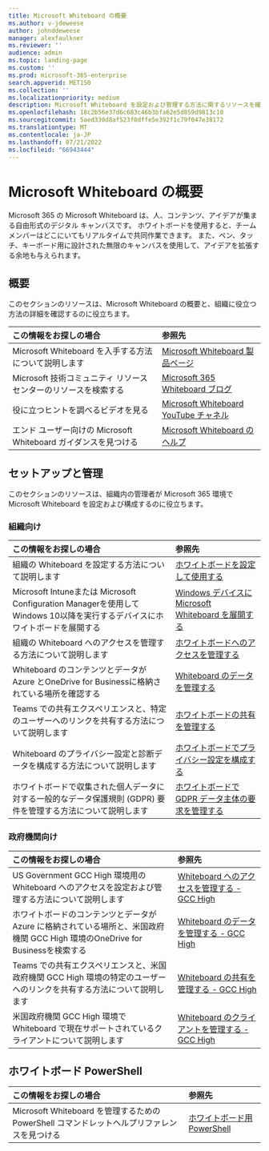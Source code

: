 ```yaml
---
title: Microsoft Whiteboard の概要
ms.author: v-jdeweese
author: johnddeweese
manager: alexfaulkner
ms.reviewer: ''
audience: admin
ms.topic: landing-page
ms.custom: ''
ms.prod: microsoft-365-enterprise
search.appverid: MET150
ms.collection: ''
ms.localizationpriority: medium
description: Microsoft Whiteboard を設定および管理する方法に関するリソースを確認します。
ms.openlocfilehash: 18c2b56e37d6c683c46b3bfa62e5d859d9813c10
ms.sourcegitcommit: 5aed330d8af523f0dffe5e392f1c79f047e38172
ms.translationtype: MT
ms.contentlocale: ja-JP
ms.lasthandoff: 07/21/2022
ms.locfileid: "66943444"
---
```

# <a name="introduction-to-microsoft-whiteboard"></a>Microsoft Whiteboard の概要

Microsoft 365 の Microsoft Whiteboard は、人、コンテンツ、アイデアが集まる自由形式のデジタル キャンバスです。 ホワイトボードを使用すると、チーム メンバーはどこにいてもリアルタイムで共同作業できます。 また、ペン、タッチ、キーボード用に設計された無限のキャンバスを使用して、アイデアを拡張する余地も与えられます。

## <a name="get-started"></a>概要

このセクションのリソースは、Microsoft Whiteboard の概要と、組織に役立つ方法の詳細を確認するのに役立ちます。

| この情報をお探しの場合 | 参照先 |
|:-----|:-----|
|Microsoft Whiteboard を入手する方法について説明します|[Microsoft Whiteboard 製品ページ](https://www.microsoft.com/en-us/microsoft-365/microsoft-whiteboard/digital-whiteboard-app)|
|Microsoft 技術コミュニティ リソース センターのリソースを検索する|[Microsoft 365 Whiteboard ブログ](https://techcommunity.microsoft.com/t5/microsoft-365-blog/bg-p/microsoft_365blog/label-name/Microsoft%20Whiteboard)|
|役に立つヒントを調べるビデオを見る|[Microsoft Whiteboard YouTube チャネル](https://www.youtube.com/c/MicrosoftWhiteboard/videos/Microsoft%20Whiteboard)|
|エンド ユーザー向けの Microsoft Whiteboard ガイダンスを見つける|[Microsoft Whiteboard のヘルプ](https://support.microsoft.com/office/microsoft-whiteboard-help-d236aef8-fcdf-4b5e-b5d7-7f157461e920)|

## <a name="setup-and-management"></a>セットアップと管理

このセクションのリソースは、組織内の管理者が Microsoft 365 環境で Microsoft Whiteboard を設定および構成するのに役立ちます。

### <a name="for-organizations"></a>組織向け

| この情報をお探しの場合 | 参照先 |
|:-----|:-----|
|組織の Whiteboard を設定する方法について説明します|[ホワイトボードを設定して使用する](/surface-hub/whiteboard-collaboration)|
|Microsoft Intuneまたは Microsoft Configuration Managerを使用してWindows 10以降を実行するデバイスにホワイトボードを展開する|[Windows デバイスに Microsoft Whiteboard を展開する](deploy-on-windows-organizations.md)|
|組織の Whiteboard へのアクセスを管理する方法について説明します|[ホワイトボードへのアクセスを管理する](manage-whiteboard-access-organizations.md)|
|Whiteboard のコンテンツとデータが Azure とOneDrive for Businessに格納されている場所を確認する  |[Whiteboard のデータを管理する](manage-data-organizations.md)  |
|Teams での共有エクスペリエンスと、特定のユーザーへのリンクを共有する方法について説明します  |[ホワイトボードの共有を管理する](manage-sharing-organizations.md)  |
|Whiteboard のプライバシー設定と診断データを構成する方法について説明します |[ホワイトボードでプライバシー設定を構成する](configure-privacy-settings.md)  |
|ホワイトボードで収集された個人データに対する一般的なデータ保護規則 (GDPR) 要件を管理する方法について説明します |[ホワイトボードで GDPR データ主体の要求を管理する](gdpr-requests.md)  |

### <a name="for-government"></a>政府機関向け

| この情報をお探しの場合 | 参照先 |
|:-----|:-----|
|US Government GCC High 環境用の Whiteboard へのアクセスを設定および管理する方法について説明します|[Whiteboard へのアクセスを管理する - GCC High](manage-whiteboard-access-gcc-high.md)|
|ホワイトボードのコンテンツとデータが Azure に格納されている場所と、米国政府機関 GCC High 環境のOneDrive for Businessを検索する  |[Whiteboard のデータを管理する - GCC High](manage-data-gcc-high.md)  |
|Teams での共有エクスペリエンスと、米国政府機関 GCC High 環境の特定のユーザーへのリンクを共有する方法について説明します  |[Whiteboard の共有を管理する - GCC High](manage-sharing-gcc-high.md)  |
|米国政府機関 GCC High 環境で Whiteboard で現在サポートされているクライアントについて説明します  |[Whiteboard のクライアントを管理する - GCC High](manage-clients-gcc-high.md)       |

## <a name="whiteboard-powershell"></a>ホワイトボード PowerShell

| この情報をお探しの場合 | 参照先 |
|:-----|:-----|
|Microsoft Whiteboard を管理するための PowerShell コマンドレットヘルプリファレンスを見つける|[ホワイトボード用 PowerShell](/powershell/module/whiteboard/)|



